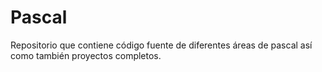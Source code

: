 # Pascal
Repositorio que contiene código fuente de diferentes áreas de pascal así como también proyectos completos.
